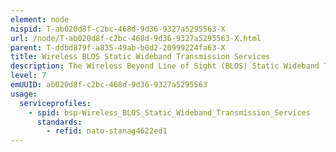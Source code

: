 ```yaml
---
element: node
nispid: T-ab020d8f-c2bc-468d-9d36-9327a5295563-X
url: /node/T-ab020d8f-c2bc-468d-9d36-9327a5295563-X.html
parent: T-ddbd879f-a835-49ab-b0d2-20999224fa63-X
title: Wireless BLOS Static Wideband Transmission Services
description: The Wireless Beyond Line of Sight (BLOS) Static Wideband Transmission Services support the wireless transfer of data amongst two or more static nodes Beyond Line of Sight (LOS) of each other, employing modulated Radio Frequency (RF) carriers in different frequency bands, and employing wideband high capacity wireless terminals operating in the SHF frequency band and the C band (4 to 8 GHz) and NATO military band IV (4.4 to 5 GHz). Examples of Wireless BLOS Static Wideband Transmission Services are SHF Military Satellite Communications (MILSATCOM), SHF Medium Data Rate (MDR) Military Satellite Communications (MILCOM) Jam-Resistant Modem, Satellite Broadcast Service (SBS), Broadband Global Area Network (BGAN), and troposcatter services operating in the 4 to 5 GHz range (i.e. C band) up to a distance of approximately 300 km.
level: 7
emUUID: ab020d8f-c2bc-468d-9d36-9327a5295563
usage:
  serviceprofiles:
    - spid: bsp-Wireless_BLOS_Static_Wideband_Transmission_Services
      standards:
        - refid: nato-stanag4622ed1
---
```

